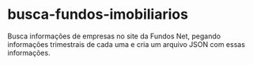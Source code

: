 # busca-fundos-imobiliarios
Busca informações de empresas no site da Fundos Net, pegando informações trimestrais de cada uma e cria um arquivo JSON com essas informações.
